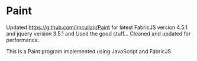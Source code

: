 # Paint
Updated https://github.com/imcullan/Paint for latest FabricJS version 4.5.1 and jquery version 3.5.1 and
Used the good stuff...  Cleaned and updated for performance.

This is a Paint program implemented using JavaScript and FabricJS
